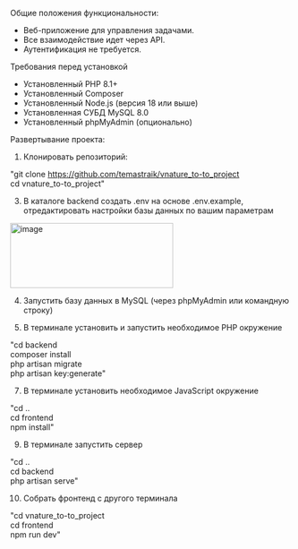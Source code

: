 Общие положения функциональности:
- Веб-приложение для управления задачами.
- Все взаимодействие идет через API.
- Аутентификация не требуется.

Требования перед установкой
- Установленный PHP 8.1+
- Установленный Composer
- Установленный Node.js (версия 18 или выше)
- Установленная СУБД MySQL 8.0
- Установленный phpMyAdmin (опционально)

Развертывание проекта:
1. Клонировать репозиторий:
   
"git clone https://github.com/temastraik/vnature_to-to_project <br> cd vnature_to-to_project"

3. В каталоге backend создать .env на основе .env.example, отредактировать настройки базы данных по вашим параметрам
<img width="291" height="116" alt="image" src="https://github.com/user-attachments/assets/15da9e65-ac1e-49ad-b22c-3f72191ad21d" />

4. Запустить базу данных в MySQL (через phpMyAdmin или командную строку)

5. В терминале установить и запустить необходимое PHP окружение

"cd backend <br> composer install <br> php artisan migrate <br> php artisan key:generate"

7. В терминале установить необходимое JavaScript окружение

"cd .. <br> cd frontend <br> npm install"

9. В терминале запустить сервер
   
"cd .. <br> cd backend <br> php artisan serve"

10. Собрать фронтенд с другого терминала
    
"cd vnature_to-to_project <br> cd frontend <br> npm run dev"

